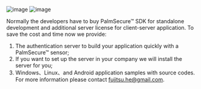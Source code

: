 ![image](https://user-images.githubusercontent.com/80386146/173786620-a1837bcd-78b0-47d7-9cb6-d919882a720c.png)
![image](https://user-images.githubusercontent.com/80386146/173786921-c672df2d-ec0c-4b00-a3f9-a1ee35b988da.png)

Normally the developers have to buy PalmSecure™ SDK for standalone development and additional server license for client-server application. To save the cost and time now we provide:
1) The authentication server to build your application quickly with a PalmSecure™ sensor;
2) If you want to set up the server in your company we will install the server for you;
3) Windows、Linux、and Android application samples with source codes.
For more information please contact fujitsu.he@gmail.com.
